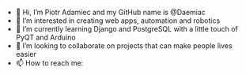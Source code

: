- 👋 Hi, I’m Piotr Adamiec and my GitHub name is @Daemiac
- 👀 I’m interested in creating web apps, automation and robotics
- 🌱 I’m currently learning Django and PostgreSQL with a little touch of PyQT and Arduino
- 💞️ I’m looking to collaborate on projects that can make people lives easier
- 📫 How to reach me: <links will appear in the near future>

<!---
Daemiac/Daemiac is a ✨ special ✨ repository because its `README.md` (this file) appears on your GitHub profile.
You can click the Preview link to take a look at your changes.
--->
